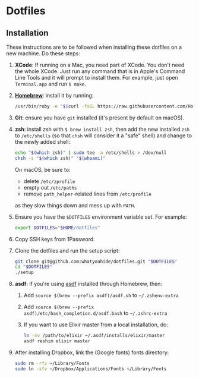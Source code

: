 # Dotfiles

## Installation

These instructions are to be followed when installing these dotfiles on a new
machine. Do these steps:

  1. **XCode**: If running on a Mac, you need part of XCode. You don't need the
  whole XCode. Just run any command that is in Apple's Command Line Tools and it
  will prompt to install them. For example, just open `Terminal.app` and run `$
  make`.

  1. [**Homebrew**][homebrew]: install it by running:

     ```sh
     /usr/bin/ruby -e "$(curl -fsSL https://raw.githubusercontent.com/Homebrew/install/master/install)"
     ```

  1. **Git**: ensure you have `git` installed (it's present by default on macOS).

  1. **zsh**: install zsh with `$ brew install zsh`, then add the new installed
     `zsh` to `/etc/shells` (so that `chsh` will consider it a "safe" shell) and
     change to the newly added shell:

     ```sh
     echo "$(which zsh)" | sudo tee -a /etc/shells > /dev/null
     chsh -s "$(which zsh)" "$(whoami)"
     ```

     On macOS, be sure to:

       * delete `/etc/zprofile`
       * empty out `/etc/paths`
       * remove `path_helper`-related lines from `/etc/profile`

     as they slow things down and mess up with `PATH`.

  1. Ensure you have the `$DOTFILES` environment variable set. For example:

     ```sh
     export DOTFILES="$HOME/dotfiles"
     ```

  1. Copy SSH keys from 1Password.

  1. Clone the dotfiles and run the setup script:

     ```sh
     git clone git@github.com:whatyouhide/dotfiles.git "$DOTFILES"
     cd "$DOTFILES"
     ./setup
     ```

  1. **asdf**: if you're using [asdf][asdf] installed through Homebrew, then:

     1. Add `source $(brew --prefix asdf)/asdf.sh` to `~/.zshenv-extra`

     1. Add `source $(brew --prefix asdf)/etc/bash_completion.d/asdf.bash` to `~/.zshrc-extra`

     1. If you want to use Elixir master from a local installation, do:

        ```sh
        ln -sv /path/to/elixir ~/.asdf/installs/elixir/master
        asdf reshim elixir master
        ```
   
  1. After installing Dropbox, link the (Google fonts) fonts directory:
  
     ```sh
     sudo rm -rfv ~/Library/Fonts
     sudo ln -sfv ~/Dropbox/Applications/Fonts ~/Library/Fonts
     ```

[asdf]: https://github.com/asdf-vm/asdf
[homebrew]: http://brew.sh/
